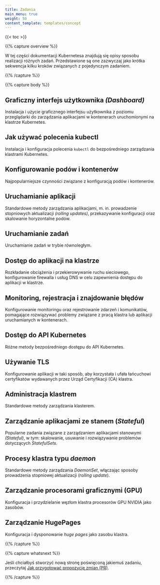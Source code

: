 ```yaml
---
title: Zadania
main_menu: true
weight: 50
content_template: templates/concept
---
```


{{< toc >}}

{{% capture overview %}}

W tej części dokumentacji Kubernetesa znajdują się opisy
sposobu realizacji różnych zadań. Przedstawione są one zazwyczaj jako
krótka sekwencja kilku kroków związanych z pojedynczym zadaniem.

{{% /capture %}}

{{% capture body %}}

## Graficzny interfejs użytkownika _(Dashboard)_

Instalacja i użycie graficznego interfejsu użytkownika z poziomu przeglądarki do zarządzania aplikacjami w kontenerach uruchomionymi na klastrze Kubernetes.

## Jak używać polecenia kubectl

Instalacja i konfiguracja polecenia `kubectl` do bezpośredniego zarządzania klastrami Kubernetes.

## Konfigurowanie podów i kontenerów

Najpopularniejsze czynności związane z konfiguracją podów i kontenerów.

## Uruchamianie aplikacji

Standardowe metody zarządzania aplikacjami, m. in. prowadzenie stopniowych aktualizacji _(rolling updates)_, przekazywanie konfiguracji oraz skalowanie horyzontalne podów.

## Uruchamianie zadań

Uruchamianie zadań w trybie równoległym.

## Dostęp do aplikacji na klastrze

Rozkładanie obciążenia i przekierowywanie ruchu sieciowego, konfigurowanie firewalla i usług DNS w celu zapewnienia dostępu do aplikacji w klastrze.

## Monitoring, rejestracja i znajdowanie błędów

Konfigurowanie monitoringu oraz rejestrowanie zdarzeń i komunikatów, pomagające rozwiązywać problemy związane z pracą klastra lub aplikacji uruchamianych w kontenerach.

## Dostęp do API Kubernetes

Różne metody bezpośredniego dostępu do API Kubernetes.

## Używanie TLS

Konfigurowanie aplikacji w taki sposób, aby korzystała i ufała łańcuchowi certyfikatów wydawanych przez Urząd Certyfikacji (CA) klastra.

## Administracja klastrem

Standardowe metody zarządzania klasterem.

## Zarządzanie aplikacjami ze stanem (_Stateful_)

Popularne zadania związane z zarządzaniem aplikacjami stanowymi _(Stateful)_, w tym: skalowanie, usuwanie i rozwiązywanie problemów dotyczących _StatefulSets_.

## Procesy klastra typu _daemon_

Standardowe metody zarządzania _DaemonSet_, włączając sposoby prowadzenia stopniowej aktualizacji (_rolling update_).

## Zarządzanie procesorami graficznymi (GPU)

Konfiguracja i przydzielanie węzłom klastra procesorów GPU NVIDIA jako zasobów.

## Zarządzanie HugePages

Konfiguracja i dysponowanie _huge pages_ jako zasobu klastra.

{{% /capture %}}

{{% capture whatsnext %}}

Jeśli chciałbyś stworzyć nową stronę poświęconą jakiemuś zadaniu, przeczytaj
[Jak przygotować propozycję zmian (PR)](/docs/home/contribute/create-pull-request/).

{{% /capture %}}
